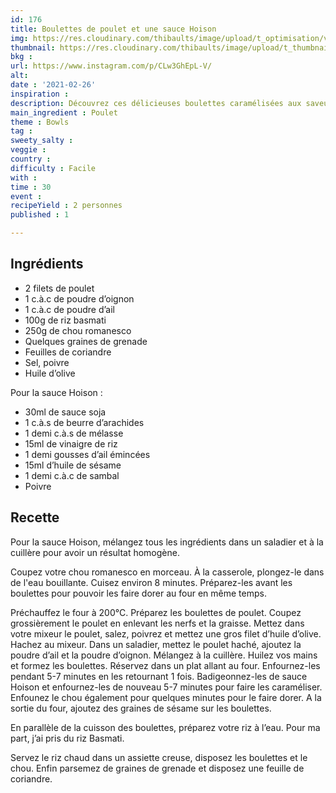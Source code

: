 ```yaml
---
id: 176
title: Boulettes de poulet et une sauce Hoison
img: https://res.cloudinary.com/thibaults/image/upload/t_optimisation/v1614447420/Recipes/20210226_boulettes_poulet_hoison.jpg
thumbnail: https://res.cloudinary.com/thibaults/image/upload/t_thumbnail_josie/v1614447420/Recipes/20210226_boulettes_poulet_hoison.jpg
bkg : 
url: https://www.instagram.com/p/CLw3GhEpL-V/
alt: 
date : '2021-02-26'
inspiration : 
description: Découvrez ces délicieuses boulettes caramélisées aux saveurs asiatiques
main_ingredient : Poulet
theme : Bowls
tag : 
sweety_salty : 
veggie :
country : 
difficulty : Facile
with : 
time : 30
event : 
recipeYield : 2 personnes
published : 1

---
```


## Ingrédients
 - 2 filets de poulet
 - 1 c.à.c de poudre d’oignon
 - 1 c.à.c de poudre d’ail
 - 100g de riz basmati
 - 250g de chou romanesco
 - Quelques graines de grenade
 - Feuilles de coriandre
 - Sel, poivre
 - Huile d’olive

Pour la sauce Hoison :
 - 30ml de sauce soja
 - 1 c.à.s de beurre d’arachides
 - 1 demi c.à.s de mélasse
 - 15ml de vinaigre de riz
 - 1 demi gousses d’ail émincées
 - 15ml d’huile de sésame
 - 1 demi c.à.c de sambal
 - Poivre

## Recette
Pour la sauce Hoison, mélangez tous les ingrédients dans un saladier et à la cuillère pour avoir un résultat homogène.

Coupez votre chou romanesco en morceau. À la casserole, plongez-le dans de l'eau bouillante. Cuisez environ 8 minutes. Préparez-les avant les boulettes pour pouvoir les faire dorer au four en même temps.

Préchauffez le four à 200°C. Préparez les boulettes de poulet. Coupez grossièrement le poulet en enlevant les nerfs et la graisse. Mettez dans votre mixeur le poulet, salez, poivrez et mettez une gros filet d’huile d’olive. Hachez au mixeur. Dans un saladier, mettez le poulet haché, ajoutez la poudre d’ail et la poudre d’oignon. Mélangez à la cuillère. Huilez vos mains et formez les boulettes. Réservez dans un plat allant au four.  Enfournez-les pendant 5-7 minutes en les retournant 1 fois. Badigeonnez-les de sauce Hoison et enfournez-les de nouveau 5-7 minutes pour faire les caraméliser. Enfounez le chou également pour quelques minutes pour le faire dorer. A la sortie du four, ajoutez des graines de sésame sur les boulettes.

En parallèle de la cuisson des boulettes, préparez votre riz à l’eau. Pour ma part, j’ai pris du riz Basmati.

Servez le riz chaud dans un assiette creuse, disposez les boulettes et le chou. Enfin parsemez de graines de grenade et disposez une feuille de coriandre.